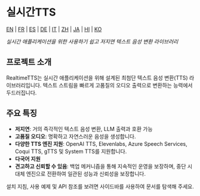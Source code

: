 # 실시간TTS

[EN](../en/index.md) | [FR](../fr/index.md) | [ES](../es/index.md) | [DE](../de/index.md) | [IT](../it/index.md) | [ZH](../zh/index.md) | [JA](../ja/index.md) | [HI](../hi/index.md) | [KO](../ko/index.md)

*실시간 애플리케이션을 위한 사용하기 쉽고 저지연 텍스트 음성 변환 라이브러리*

## 프로젝트 소개

RealtimeTTS는 실시간 애플리케이션을 위해 설계된 최첨단 텍스트 음성 변환(TTS) 라이브러리입니다. 텍스트 스트림을 빠르게 고품질의 오디오 출력으로 변환하는 능력에서 두드러집니다.

## 주요 특징

- **저지연**: 거의 즉각적인 텍스트 음성 변환, LLM 출력과 호환 가능
- **고품질 오디오**: 명확하고 자연스러운 음성을 생성합니다.
- **다양한 TTS 엔진 지원**: OpenAI TTS, Elevenlabs, Azure Speech Services, Coqui TTS, gTTS 및 System TTS를 지원합니다.
- **다국어 지원**
- **견고하고 신뢰할 수 있음**: 백업 메커니즘을 통해 지속적인 운영을 보장하며, 중단 시 대체 엔진으로 전환하여 일관된 성능과 신뢰성을 보장합니다.

설치 지침, 사용 예제 및 API 참조를 보려면 사이드바를 사용하여 문서를 탐색해 주세요.

